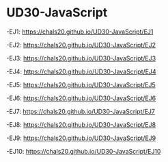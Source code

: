 # UD30-JavaScript

-EJ1:
https://chals20.github.io/UD30-JavaScript/EJ1

-EJ2:
https://chals20.github.io/UD30-JavaScript/EJ2

-EJ3:
https://chals20.github.io/UD30-JavaScript/EJ3

-EJ4:
https://chals20.github.io/UD30-JavaScript/EJ4

-EJ5:
https://chals20.github.io/UD30-JavaScript/EJ5

-EJ6:
https://chals20.github.io/UD30-JavaScript/EJ6

-EJ7:
https://chals20.github.io/UD30-JavaScript/EJ7

-EJ8:
https://chals20.github.io/UD30-JavaScript/EJ8

-EJ9:
https://chals20.github.io/UD30-JavaScript/EJ9

-EJ10:
https://chals20.github.io/UD30-JavaScript/EJ10
